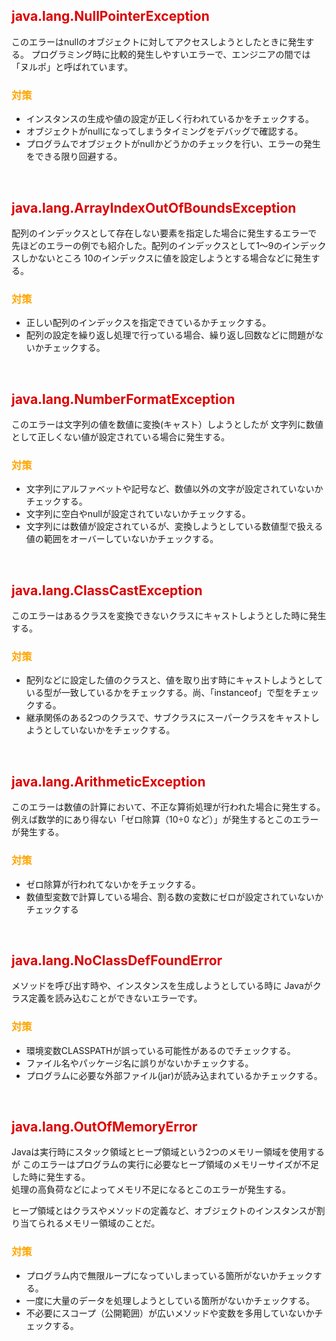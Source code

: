 
<h2><font style="color: #DD0000	;"><b> java.lang.NullPointerException </b></font></h2>
このエラーはnullのオブジェクトに対してアクセスしようとしたときに発生する。
プログラミング時に比較的発生しやすいエラーで、エンジニアの間では「ヌルポ」と呼ばれています。

<h3><font style="color: orange;"> 対策 </font></h3>

* インスタンスの生成や値の設定が正しく行われているかをチェックする。
* オブジェクトがnullになってしまうタイミングをデバッグで確認する。
* プログラムでオブジェクトがnullかどうかのチェックを行い、エラーの発生をできる限り回避する。

<br />

<h2><font style="color: #DD0000	;"><b> java.lang.ArrayIndexOutOfBoundsException  </b></font></h2>
配列のインデックスとして存在しない要素を指定した場合に発生するエラーで
先ほどのエラーの例でも紹介した。配列のインデックスとして1～9のインデックスしかないところ
10のインデックスに値を設定しようとする場合などに発生する。

<h3><font style="color: orange;"> 対策 </font></h3>

* 正しい配列のインデックスを指定できているかチェックする。
* 配列の設定を繰り返し処理で行っている場合、繰り返し回数などに問題がないかチェックする。

<br />

<h2><font style="color: #DD0000	;"><b> java.lang.NumberFormatException  </b></font></h2>
このエラーは文字列の値を数値に変換(キャスト）しようとしたが
文字列に数値として正しくない値が設定されている場合に発生する。

<h3><font style="color: orange;"> 対策 </font></h3>

* 文字列にアルファベットや記号など、数値以外の文字が設定されていないかチェックする。
* 文字列に空白やnullが設定されていないかチェックする。
* 文字列には数値が設定されているが、変換しようとしている数値型で扱える値の範囲をオーバーしていないかチェックする。

<br />

<h2><font style="color: #DD0000	;"><b> java.lang.ClassCastException  </b></font></h2>
このエラーはあるクラスを変換できないクラスにキャストしようとした時に発生する。

<h3><font style="color: orange;"> 対策 </font></h3>

* 配列などに設定した値のクラスと、値を取り出す時にキャストしようとしている型が一致しているかをチェックする。尚、「instanceof」で型をチェックする。
* 継承関係のある2つのクラスで、サブクラスにスーパークラスをキャストしようとしていないかをチェックする。

<br />

<h2><font style="color: #DD0000	;"><b>java.lang.ArithmeticException  </b></font></h2>
このエラーは数値の計算において、不正な算術処理が行われた場合に発生する。例えば数学的にあり得ない「ゼロ除算（10÷0 など）」が発生するとこのエラーが発生する。

<h3><font style="color: orange;"> 対策 </font></h3>

* ゼロ除算が行われてないかをチェックする。
* 数値型変数で計算している場合、割る数の変数にゼロが設定されていないかチェックする

<br />

<h2><font style="color: #DD0000	;"><b> java.lang.NoClassDefFoundError  </b></font></h2>
メソッドを呼び出す時や、インスタンスを生成しようとしている時に
Javaがクラス定義を読み込むことができないエラーです。

<h3><font style="color: orange;"> 対策 </font></h3>

* 環境変数CLASSPATHが誤っている可能性があるのでチェックする。
* ファイル名やパッケージ名に誤りがないかチェックする。
* プログラムに必要な外部ファイル(jar)が読み込まれているかチェックする。

<br />

<h2><font style="color: #DD0000	;"><b> java.lang.OutOfMemoryError  </b></font></h2>
Javaは実行時にスタック領域とヒープ領域という2つのメモリー領域を使用するが
このエラーはプログラムの実行に必要なヒープ領域のメモリーサイズが不足した時に発生する。<br>
処理の高負荷などによってメモリ不足になるとこのエラーが発生する。

ヒープ領域とはクラスやメソッドの定義など、オブジェクトのインスタンスが割り当てられるメモリー領域のことだ。

<h3><font style="color: orange;"> 対策 </font></h3>

* プログラム内で無限ループになっていしまっている箇所がないかチェックする。
* 一度に大量のデータを処理しようとしている箇所がないかチェックする。
* 不必要にスコープ（公開範囲）が広いメソッドや変数を多用していないかチェックする。

<br />
